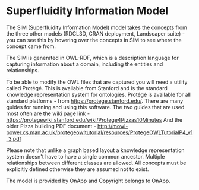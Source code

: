 # Superfluidity Information Model
The SIM (Superfluidity Information Model) model takes the concepts from the three other models (RDCL3D, CRAN deployment, Landscaper suite) - you can see this by hovering over the concepts in SIM to see where the concept came from.

The SIM is generated in OWL-RDF, which is a description language for capturing information about a domain, including the entities and relationships.

To be able to modify the OWL files that are captured you will need a utility called Protégé. This is available from Stanford and is the standard knowledge representation system for ontologies. Protégé is available for all standard platforms - from https://protege.stanford.edu/. There are many guides for running and using this software. The two guides that are used most often are the wiki page link - https://protegewiki.stanford.edu/wiki/Protege4Pizzas10Minutes
And the older Pizza building PDF document - http://mowl-power.cs.man.ac.uk/protegeowltutorial/resources/ProtegeOWLTutorialP4_v1_3.pdf

Please note that unlike a graph based layout a knowledge representation system doesn't have to have a single common ancestor. Multiple relationships between different classes are allowed. All concepts must be explicitly defined otherwise they are assumed not to exist.

The model is provided by OnApp and Copyright belongs to OnApp.
